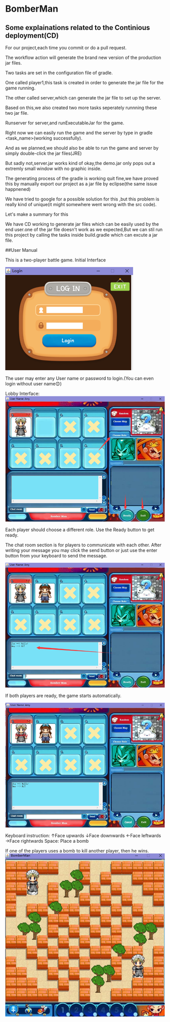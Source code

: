 # BomberMan
## Some explainations related to the Continious deployment(CD)
For our project,each time you commit or do a pull request.

The workflow action will generate the brand new version of the production jar files.

Two tasks are set in the configuration file of gradle.

One called player1,this task is created in order to generate the jar file for the game running.

The other called server,which can generate the jar file to set up the server.

Based on this,we also created two more tasks seperately runnning these two jar file.

Runserver for server,and runExecutableJar for the game. 

Right now we can easily run the game and the server by type in gradle <task_name>(working successfully).

And as we planned,we should also be able to run the game and server by simply double-click the jar files(JRE)

But sadly not,server.jar works kind of okay,the demo.jar only pops out a extremly small window with no graphic inside.

The generating process of the gradle is working quit fine,we have proved this by manually export our project as a jar file by eclipse(the same issue happnened)

We have tried to google for a possible solution for this ,but this problem is really kind of unique(it might somewhere went wrong with the src code).

Let's make a summary for this

We have CD working to generate jar files which can be easily used by the end user.one of the jar file doesn't work as we expected,But we can stil run this project by calling the tasks inside build.gradle which can excute a jar file. 

##User Manual

This is a two-player battle game.
Initial Interface

![Image text](https://github.com/FOXBAOBAO/BomberMan/blob/CreateCI/images/interface.png)

The user may enter any User name or password to login.(You can even login without user name😊)

Lobby Interface:
![Image text](https://github.com/FOXBAOBAO/BomberMan/blob/CreateCI/images/lobby%20interface.png)

Each player should choose a different role.
Use the Ready button to get ready.
 
The chat room section is for players to communicate with each other.
After writing your message you may click the send button or just use the enter button from your keyboard to send the message.

![Image text](https://github.com/FOXBAOBAO/BomberMan/blob/CreateCI/images/message%20section.png)

If both players are ready, the game starts automatically.

![Image text](https://github.com/FOXBAOBAO/BomberMan/blob/CreateCI/images/two%20players%20ready.png)

Keyboard instruction:
↑Face upwards
↓Face downwards
←Face leftwards
→Face rightwards
Space: Place a bomb

If one of the players uses a bomb to kill another player, then he wins.
![Image text](https://github.com/FOXBAOBAO/BomberMan/blob/CreateCI/images/battle.png)
